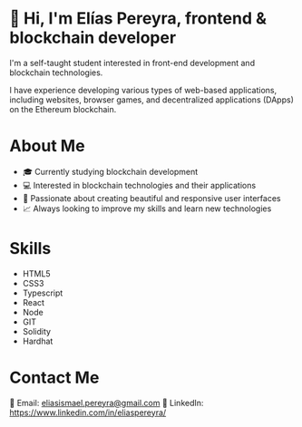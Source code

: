 # 👋 Hi, I'm Elías Pereyra, frontend & blockchain developer

I'm a self-taught student interested in front-end development and blockchain technologies.

I have experience developing various types of web-based applications, including websites, browser games, and decentralized applications (DApps) on the Ethereum blockchain.

# About Me
- 🎓 Currently studying blockchain development
- 💻 Interested in blockchain technologies and their applications
- 🚀 Passionate about creating beautiful and responsive user interfaces
- 📈 Always looking to improve my skills and learn new technologies

# Skills
- HTML5
- CSS3
- Typescript
- React
- Node
- GIT
- Solidity
- Hardhat

# Contact Me
📧 Email: eliasismael.pereyra@gmail.com
🔗 LinkedIn: https://www.linkedin.com/in/eliaspereyra/
